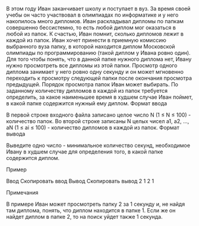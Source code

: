 В этом году Иван заканчивает школу и поступает в вуз. За время своей учебы он часто участвовал в олимпиадах по информатике и у него накопилось много дипломов. Иван раскладывал дипломы по папкам совершенно бессистемно, то есть любой диплом мог оказаться в любой из папок. К счастью, Иван помнит, сколько дипломов лежит в каждой из папок.
Иван хочет принести в приемную комиссию выбранного вуза папку, в которой находится диплом Московской олимпиады по программированию (такой диплом у Ивана ровно один). Для того чтобы понять, что в данной папке нужного диплома нет, Ивану нужно просмотреть все дипломы из этой папки. Просмотр одного диплома занимает у него ровно одну секунду и он может мгновенно переходить к просмотру следующей папки после окончания просмотра предыдущей. Порядок просмотра папок Иван может выбирать.
По заданному количеству дипломов в каждой из папок требуется определить, за какое наименьшее время в худшем случае Иван поймет, в какой папке содержится нужный ему диплом.
Формат ввода

В первой строке входного файла записано целое число N (1 ≤ N ≤ 100) - количество папок. Во второй строке записаны N целых чисел a1, a2, ..., aN (1 ≤ ai ≤ 100) - количество дипломов в каждой из папок.
Формат вывода

Выведите одно число - минимальное количество секунд, необходимое Ивану в худшем случае для определения того, в какой папке содержится диплом.

Пример

Ввод Скопировать ввод    Вывод Скопировать вывод
2                        1
2 1

Примечания

В примере Иван может просмотреть папку 2 за 1 секунду и, не найдя там диплома, понять, что диплом находится в папке 1.
Если же он найдет диплом в папке 2, то на поиск уйдет также 1 секунда.

